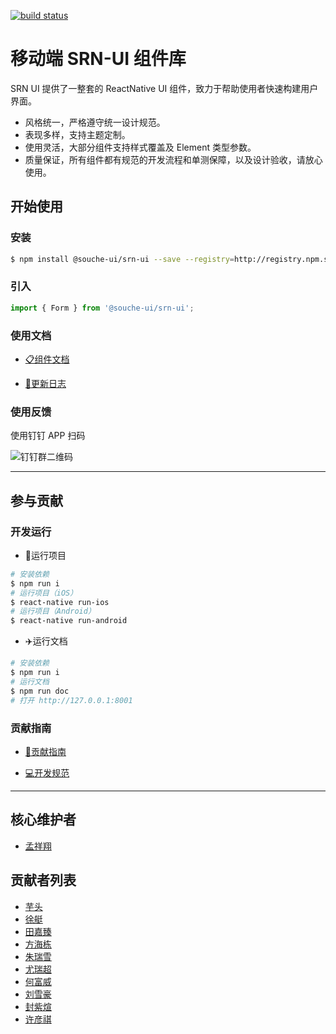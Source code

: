 [![build status](https://git.souche-inc.com/souche-ui/srn-ui/badges/develop/build.svg)](https://git.souche-inc.com/souche-ui/srn-ui/commits/develop)

# 移动端 SRN-UI 组件库

SRN UI 提供了一整套的 ReactNative UI 组件，致力于帮助使用者快速构建用户界面。

* 风格统一，严格遵守统一设计规范。
* 表现多样，支持主题定制。
* 使用灵活，大部分组件支持样式覆盖及 Element 类型参数。
* 质量保证，所有组件都有规范的开发流程和单测保障，以及设计验收，请放心使用。


## 开始使用

### 安装

```bash
$ npm install @souche-ui/srn-ui --save --registry=http://registry.npm.souche-inc.com
```

### 引入

```javascript
import { Form } from '@souche-ui/srn-ui';
```

### 使用文档

- [📋组件文档](http://f2e.souche.com/projects/souche-ui/srn-ui/docs/components/init)

- [📅更新日志](http://f2e.souche.com/projects/souche-ui/srn-ui/changelog)

### 使用反馈

使用钉钉 APP 扫码

![钉钉群二维码](http://img.souche.com/f2e/0df3d470e984c29ce262cdfa83051372.jpg?x-oss-process=image/resize,w_300,limit_0)

---

## 参与贡献

### 开发运行

- 🚀运行项目

```bash
# 安装依赖
$ npm run i
# 运行项目（iOS）
$ react-native run-ios
# 运行项目（Android）
$ react-native run-android
```

- ✈️运行文档

```bash
# 安装依赖
$ npm run i
# 运行文档
$ npm run doc
# 打开 http://127.0.0.1:8001
```

### 贡献指南

- [📝贡献指南](http://f2e.souche.com/projects/souche-ui/srn-ui/docs/components/contributing)

- [💻开发规范](http://f2e.souche.com/projects/souche-ui/srn-ui/docs/components/standard)

---

## 核心维护者

 - [孟祥翔](https://git.souche-inc.com/mengxiangxiang)

## 贡献者列表

 - [芋头](https://git.souche-inc.com/sunxinyu)
 - [徐艇](https://git.souche-inc.com/xuting)
 - [田嘉臻](https://git.souche-inc.com/tianjiazhen)
 - [方海栋](https://git.souche-inc.com/fanghaidong)
 - [朱瑞雪](https://git.souche-inc.com/zhuruixue)
 - [尤瑞超](https://git.souche-inc.com/youruichao)
 - [何富威](https://git.souche-inc.com/hefuwei)
 - [刘雪豪](https://git.souche-inc.com/liuxuehao)
 - [封紫煊](https://git.souche-inc.com/fengzixuan)
 - [许彦祺](https://git.souche-inc.com/xuyanqi)

